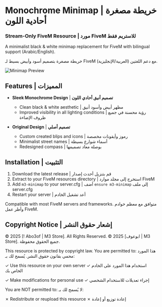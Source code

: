 # Monochrome Minimap | خريطة مصغرة أحادية اللون
### Stream-Only FiveM Resource | مورد FiveM للاستريم فقط

A minimalist black & white minimap replacement for FiveM with bilingual support (Arabic/English).

خريطة مصغرة بتصميم أسود وأبيض بسيط لـ FiveM مع دعم اللغتين (العربية/الإنجليزية).

![Minimap Preview](https://cdn.discordapp.com/attachments/1276797405496479784/1352585500556267570/image.png?ex=67de8ce9&is=67dd3b69&hm=30b56351c90d39d6469bde6c05db32356a4b547b16449afae1763be94a4675de&)

## Features | المميزات

- **Sleek Monochrome Design** | **تصميم أنيق أحادي اللون**
  - Clean black & white aesthetic | مظهر أبيض وأسود أنيق
  - Improved visibility in all lighting conditions | رؤية محسنة في جميع ظروف الإضاءة

- **Original Design** | **تصميم أصلي**
  - Custom created blips and icons | رموز وأيقونات مخصصة
  - Minimalist street names | أسماء شوارع بسيطة
  - Redesigned compass | بوصلة معاد تصميمها

## Installation | التثبيت

1. Download the latest release | قم بتنزيل أحدث إصدار
2. Extract to your FiveM resources directory | استخرج إلى مجلد موارد FiveM
3. Add `m3-minimap` to your server.cfg | أضف `ensure m3-minimap` إلى ملف server.cfg
4. Restart your server | أعد تشغيل الخادم

Compatible with most FiveM servers and frameworks.
متوافق مع معظم خوادم وأطر عمل FiveM.

## Copyright Notice | إشعار حقوق النشر

© 2025 [! Abo3of | M3 Store]. All Rights Reserved.
© 2025 [ابوعوف | M3 Store]. جميع الحقوق محفوظة.

This resource is protected by copyright law. You are permitted to:
هذا المورد محمي بقانون حقوق النشر. يُسمح لك بـ:

✓ Use this resource on your own server
✓ استخدام هذا المورد على الخادم الخاص بك

✓ Make modifications for personal use
✓ إجراء تعديلات للاستخدام الشخصي

You are NOT permitted to:
لا يُسمح لك بـ:

✗ Redistribute or reupload this resource
✗ إعادة توزيع أو إعادة